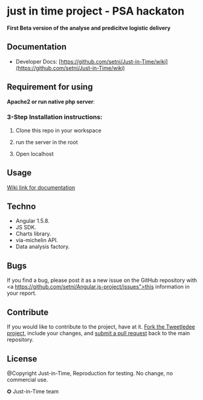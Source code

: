 just in time project - PSA hackaton
==========

**First Beta version of the analyse and predicitve logistic delivery**

## Documentation
- Developer Docs: [https://github.com/setni/Just-in-Time/wiki](https://github.com/setni/Just-in-Time/wiki)


## Requirement for using
**Apache2 or run native php server**:


### 3-Step Installation instructions:

1. Clone this repo in your workspace

2. run the server in the root

3. Open localhost

## Usage
<a href="https://github.com/setni/Angular.js-project/wiki">Wiki link for documentation</a>

## Techno

- Angular 1.5.8.
- JS SDK.
- Charts library.
- via-michelin API.
- Data analysis factory.


## Bugs
If you find a bug, please post it as a new issue on the GitHub repository with <a https://github.com/setni/Angular.js-project/issues">this information in your report</a>.

## Contribute
If you would like to contribute to the project, have at it.  <a href="https://help.github.com/articles/fork-a-repo">Fork the Tweetledee project</a>, include your changes, and <a href="https://help.github.com/articles/using-pull-requests">submit a pull request</a> back to the main repository.

## License
@Copyright Just-in-Time, Reproduction for testing. No change, no commercial use.

✪ Just-in-Time team
